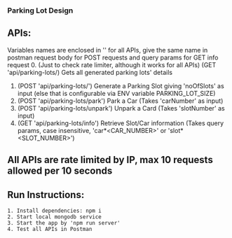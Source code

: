 ### Parking Lot Design

## APIs:

Variables names are enclosed in '' for all APIs, give the same name in postman request body for POST requests and query params for GET info request 0. (Just to check rate limiter, although it works for all APIs) (GET 'api/parking-lots/) Gets all generated parking lots' details

1. (POST 'api/parking-lots/') Generate a Parking Slot giving 'noOfSlots' as input (else that is configurable via ENV variable PARKING_LOT_SIZE)
2. (POST 'api/parking-lots/park') Park a Car (Takes 'carNumber' as input)
3. (POST 'api/parking-lots/unpark') Unpark a Card (Takes 'slotNumber' as input)
4. (GET 'api/parking-lots/info') Retrieve Slot/Car information (Takes query params, case insensitive, 'car*<CAR_NUMBER>' or 'slot*<SLOT_NUMBER>')

## All APIs are rate limited by IP, max 10 requests allowed per 10 seconds

## Run Instructions:

```
1. Install dependencies: npm i
2. Start local mongodb service
3. Start the app by 'npm run server'
4. Test all APIs in Postman
```
